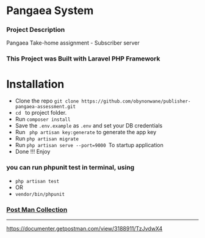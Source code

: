 <h1>Pangaea System</h1>

<h3>Project Description </h3>
<p>Pangaea Take-home assignment - Subscriber server

<h3> This Project was Built with  Laravel PHP Framework </h3>
<h1>Installation</h1>
<ul>
<li>Clone the repo <code>git clone https://github.com/obynonwane/publisher-pangaea-assessment.git</code></li>
<li><code>cd </code> to project folder.</li>
<li>Run <code>composer install</code></li>
<li>Save the <code>.env.example</code> as <code>.env</code> and set your DB credentials</li>
<li>Run <code> php artisan key:generate</code> to generate the app key</li>
<li>Run <code>php artisan migrate</code></li>
<li>Run <code>php artisan serve --port=9000 </code>To startup application</li>
<li>Done !!! Enjoy</li>
</ul>

<h3>you can run phpunit test in terminal, using</h3>
<ul>
<li><code>php artisan test</code></li>
<li>OR </li>
<li> <code>vendor/bin/phpunit </code></li>
</ul>

<h3>
<a href="https://documenter.getpostman.com/view/3188911/TzJvdwX4">
    Post Man Collection
</a>
</h3>
<hr/>
<p>
<a href="https://documenter.getpostman.com/view/3188911/TzJvdwX4">
    https://documenter.getpostman.com/view/3188911/TzJvdwX4
</a>
</p>
